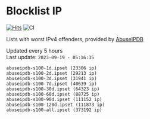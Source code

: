 # Blocklist IP

[![Hits](https://hits.seeyoufarm.com/api/count/incr/badge.svg?url=https%3A%2F%2Fgithub.com%2Fborestad%2Fblocklist-ip%2F&count_bg=%2379C83D&title_bg=%23555555&icon=&icon_color=%23E7E7E7&title=hits&edge_flat=false)](https://hits.seeyoufarm.com)  ![CI](https://img.shields.io/github/workflow/status/borestad/blocklist-ip/CI?style=flat-square)

Lists with worst IPv4 offenders, provided by [AbuseIPDB](https://www.abuseipdb.com/)

<!-- FOOTER-PLACEHOLDER -->
Updated every 5 hours<br>
Last update: `2023-09-19 - 05:16:35`
```
abuseipdb-s100-1d.ipset (23306 ip)
abuseipdb-s100-2d.ipset (29213 ip)
abuseipdb-s100-3d.ipset (31941 ip)
abuseipdb-s100-7d.ipset (40639 ip)
abuseipdb-s100-30d.ipset (64323 ip)
abuseipdb-s100-60d.ipset (88725 ip)
abuseipdb-s100-90d.ipset (111152 ip)
abuseipdb-s100-120d.ipset (111873 ip)
abuseipdb-s100-all.ipset (373192 ip)
```
